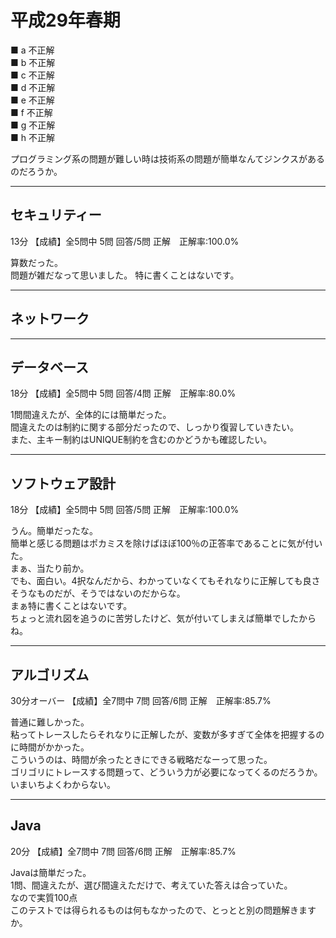 # 平成29年春期

■ a 不正解  
■ b 不正解  
■ c 不正解  
■ d 不正解  
■ e 不正解  
■ f 不正解  
■ g 不正解  
■ h 不正解  

プログラミング系の問題が難しい時は技術系の問題が簡単なんてジンクスがあるのだろうか。  

---

## セキュリティー

13分 【成績】全5問中 5問 回答/5問 正解　正解率:100.0%  

算数だった。  
問題が雑だなって思いました。
特に書くことはないです。  

---

## ネットワーク

---

## データベース

18分 【成績】全5問中 5問 回答/4問 正解　正解率:80.0%  

1問間違えたが、全体的には簡単だった。  
間違えたのは制約に関する部分だったので、しっかり復習していきたい。  
また、主キー制約はUNIQUE制約を含むのかどうかも確認したい。  

---

## ソフトウェア設計

18分 【成績】全5問中 5問 回答/5問 正解　正解率:100.0%  

うん。簡単だったな。  
簡単と感じる問題はポカミスを除けばほぼ100％の正答率であることに気が付いた。  
まぁ、当たり前か。  
でも、面白い。4択なんだから、わかっていなくてもそれなりに正解しても良さそうなものだが、そうではないのだからな。  
まぁ特に書くことはないです。  
ちょっと流れ図を追うのに苦労したけど、気が付いてしまえば簡単でしたからね。  

---

## アルゴリズム

30分オーバー 【成績】全7問中 7問 回答/6問 正解　正解率:85.7%  

普通に難しかった。  
粘ってトレースしたらそれなりに正解したが、変数が多すぎて全体を把握するのに時間がかかった。  
こういうのは、時間が余ったときにできる戦略だなーって思った。  
ゴリゴリにトレースする問題って、どういう力が必要になってくるのだろうか。  
いまいちよくわからない。  

---

## Java

20分 【成績】全7問中 7問 回答/6問 正解　正解率:85.7%  

Javaは簡単だった。  
1問、間違えたが、選び間違えただけで、考えていた答えは合っていた。  
なので実質100点  
このテストでは得られるものは何もなかったので、とっとと別の問題解きますか。  
